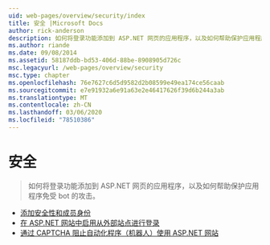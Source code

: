 ```yaml
---
uid: web-pages/overview/security/index
title: 安全 |Microsoft Docs
author: rick-anderson
description: 如何将登录功能添加到 ASP.NET 网页的应用程序，以及如何帮助保护应用程序免受 bot 的攻击。
ms.author: riande
ms.date: 09/08/2014
ms.assetid: 58187ddb-bd53-406d-88be-8908905d726c
msc.legacyurl: /web-pages/overview/security
msc.type: chapter
ms.openlocfilehash: 76e7627c6d5d9582d2b08599e49ea174ce56caab
ms.sourcegitcommit: e7e91932a6e91a63e2e46417626f39d6b244a3ab
ms.translationtype: MT
ms.contentlocale: zh-CN
ms.lasthandoff: 03/06/2020
ms.locfileid: "78510386"
---
```

# <a name="security"></a>安全

> 如何将登录功能添加到 ASP.NET 网页的应用程序，以及如何帮助保护应用程序免受 bot 的攻击。

- [添加安全性和成员身份](16-adding-security-and-membership.md)
- [在 ASP.NET 网站中启用从外部站点进行登录](enabling-login-from-external-sites-in-an-aspnet-web-pages-site.md)
- [通过 CAPTCHA 阻止自动化程序（机器人）使用 ASP.NET 网站](using-a-catpcha-to-prevent-automated-programs-bots-from-using-your-aspnet-web-site.md)
